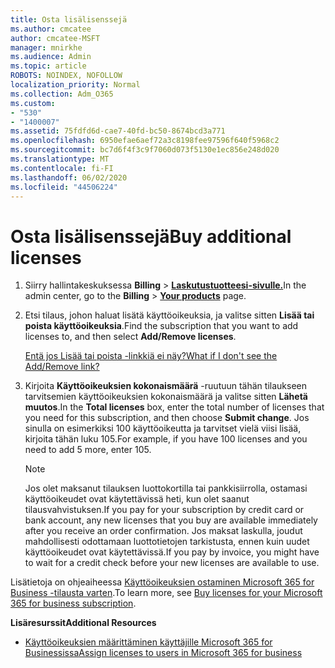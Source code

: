 ```yaml
---
title: Osta lisälisenssejä
ms.author: cmcatee
author: cmcatee-MSFT
manager: mnirkhe
ms.audience: Admin
ms.topic: article
ROBOTS: NOINDEX, NOFOLLOW
localization_priority: Normal
ms.collection: Adm_O365
ms.custom:
- "530"
- "1400007"
ms.assetid: 75fdfd6d-cae7-40fd-bc50-8674bcd3a771
ms.openlocfilehash: 6950efae6aef72a3c8198fee97596f640f5968c2
ms.sourcegitcommit: bc7d6f4f3c9f7060d073f5130e1ec856e248d020
ms.translationtype: MT
ms.contentlocale: fi-FI
ms.lasthandoff: 06/02/2020
ms.locfileid: "44506224"
---
```

# <a name="buy-additional-licenses"></a><span data-ttu-id="06abb-102">Osta lisälisenssejä</span><span class="sxs-lookup"><span data-stu-id="06abb-102">Buy additional licenses</span></span>

1. <span data-ttu-id="06abb-103">Siirry hallintakeskuksessa **Billing** \> **[Laskutustuotteesi-sivulle.](https://go.microsoft.com/fwlink/p/?linkid=842054)**</span><span class="sxs-lookup"><span data-stu-id="06abb-103">In the admin center, go to the **Billing** \> **[Your products](https://go.microsoft.com/fwlink/p/?linkid=842054)** page.</span></span>

2. <span data-ttu-id="06abb-104">Etsi tilaus, johon haluat lisätä käyttöoikeuksia, ja valitse sitten **Lisää tai poista käyttöoikeuksia**.</span><span class="sxs-lookup"><span data-stu-id="06abb-104">Find the subscription that you want to add licenses to, and then select **Add/Remove licenses**.</span></span>

    [<span data-ttu-id="06abb-105">Entä jos Lisää tai poista -linkkiä ei näy?</span><span class="sxs-lookup"><span data-stu-id="06abb-105">What if I don't see the Add/Remove link?</span></span>](https://docs.microsoft.com/microsoft-365/commerce/licenses/buy-licenses)

3. <span data-ttu-id="06abb-106">Kirjoita **Käyttöoikeuksien kokonaismäärä** -ruutuun tähän tilaukseen tarvitsemien käyttöoikeuksien kokonaismäärä ja valitse sitten **Lähetä muutos**.</span><span class="sxs-lookup"><span data-stu-id="06abb-106">In the **Total licenses** box, enter the total number of licenses that you need for this subscription, and then choose **Submit change**.</span></span> <span data-ttu-id="06abb-107">Jos sinulla on esimerkiksi 100 käyttöoikeutta ja tarvitset vielä viisi lisää, kirjoita tähän luku 105.</span><span class="sxs-lookup"><span data-stu-id="06abb-107">For example, if you have 100 licenses and you need to add 5 more, enter 105.</span></span>

    > [!NOTE]
    > <span data-ttu-id="06abb-108">Jos olet maksanut tilauksen luottokortilla tai pankkisiirrolla, ostamasi käyttöoikeudet ovat käytettävissä heti, kun olet saanut tilausvahvistuksen.</span><span class="sxs-lookup"><span data-stu-id="06abb-108">If you pay for your subscription by credit card or bank account, any new licenses that you buy are available immediately after you receive an order confirmation.</span></span> <span data-ttu-id="06abb-109">Jos maksat laskulla, joudut mahdollisesti odottamaan luottotietojen tarkistusta, ennen kuin uudet käyttöoikeudet ovat käytettävissä.</span><span class="sxs-lookup"><span data-stu-id="06abb-109">If you pay by invoice, you might have to wait for a credit check before your new licenses are available to use.</span></span>

<span data-ttu-id="06abb-110">Lisätietoja on ohjeaiheessa [Käyttöoikeuksien ostaminen Microsoft 365 for Business -tilausta varten](https://docs.microsoft.com/microsoft-365/commerce/licenses/buy-licenses).</span><span class="sxs-lookup"><span data-stu-id="06abb-110">To learn more, see [Buy licenses for your Microsoft 365 for business subscription](https://docs.microsoft.com/microsoft-365/commerce/licenses/buy-licenses).</span></span>  

<span data-ttu-id="06abb-111">**Lisäresurssit**</span><span class="sxs-lookup"><span data-stu-id="06abb-111">**Additional Resources**</span></span>

- [<span data-ttu-id="06abb-112">Käyttöoikeuksien määrittäminen käyttäjille Microsoft 365 for Businessissa</span><span class="sxs-lookup"><span data-stu-id="06abb-112">Assign licenses to users in Microsoft 365 for business</span></span>](https://docs.microsoft.com/microsoft-365/admin/add-users/add-users)